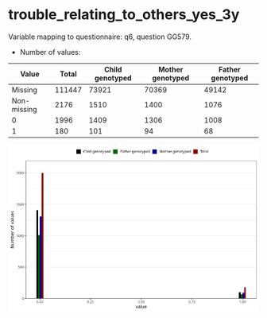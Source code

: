 # trouble_relating_to_others_yes_3y
Variable mapping to questionnaire: q6, question GG579.
- Number of values:

| Value | Total | Child genotyped | Mother genotyped | Father genotyped |
| ----- | ----- | --------------- | ---------------- | ---------------- |
| Missing | 111447 | 73921 | 70369 | 49142 |
| Non-missing | 2176 | 1510 | 1400 | 1076 |
| 0 | 1996 | 1409 | 1306 | 1008 |
| 1 | 180 | 101 | 94 | 68 |



![](trouble_relating_to_others_yes_3y_n.png)



